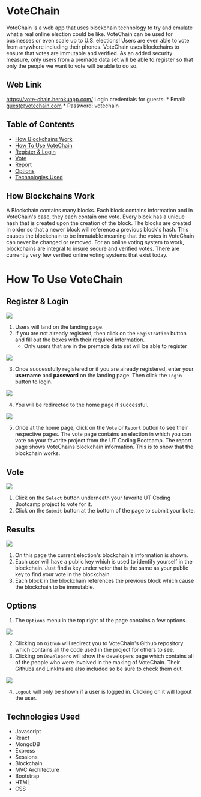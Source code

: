 # VoteChain
VoteChain is a web app that uses blockchain technology to try and emulate what a real online election could be like. VoteChain can be used for businesses or even scale up to U.S. elections! Users are even able to vote from anywhere including their phones. VoteChain uses blockchains to ensure that votes are immutable and verified. As an added security measure, only users from a premade data set will be able to register so that only the people we want to vote will be able to do so.

## Web Link
https://vote-chain.herokuapp.com/
Login credentials for guests: 
	* Email: guest@votechain.com
	* Password: votechain

## Table of Contents
* [How Blockchains Work](#how-blockchains-work)
* [How To Use VoteChain](#how-to-use-votechain)
* [Register & Login](#register-&-login)
* [Vote](#vote)
* [Report](#report)
* [Options](#options)
* [Technologies Used](#technologies-used)

## How Blockchains Work
A Blockchain contains many blocks. Each block contains information and in VoteChain's case, they each contain one vote. Every block has a unique hash that is created upon the creation of the block. The blocks are created in order so that a newer block will reference a previous block's hash. This causes the blockchain to be immutable meaning that the votes in VoteChain can never be changed or removed. For an online voting system to work, blockchains are integral to insure secure and verified votes. There are currently very few verified online voting systems that exist today.

# How To Use VoteChain

## Register & Login

<img src="./README-images/Landing-Page.PNG">

1. Users will land on the landing page.
2. If you are not already registerd, then click on the `Registration` button and fill out the boxes with their required information.
	* Only users that are in the premade data set will be able to register

<img src="./README-images/Register.PNG">

3. Once successfully registered or if you are already registered, enter your **username** and **password** on the landing page. Then click the `Login` button to login.

<img src="./README-images/Login.PNG">

4. You will be redirected to the home page if successful.

<img src="./README-images/Home-Page.PNG">

5. Once at the home page, click on the `Vote` or `Report` button to see their respective pages. The vote page contains an election in which you can vote on your favorite project from the UT Coding Bootcamp. The report page shows VoteChains blockchain information. This is to show that the blockchain works.

## Vote

<img src="./README-images/Vote-Page.PNG">

1. Click on the `Select` button underneath your favorite UT Coding Bootcamp project to vote for it.
2. Click on the `Submit` button at the bottom of the page to submit your bote.

## Results

<img src="./README-images/Report-Page.PNG">

1. On this page the current election's blockchain's information is shown.
2. Each user will have a public key which is used to identify yourself in the blockchain. Just find a key under voter that is the same as your public key to find your vote in the blockchain.
3. Each block in the blockchain references the previous block which cause the blockchain to be immutable.

## Options
1. The `Options` menu in the top right of the page contains a few options.

<img src="./README-images/Options.PNG">

2. Clicking on `Github` will redirect you to VoteChain's Github repository which contains all the code used in the project for others to see.
3. Clicking on `Developers` will show the developers page which contains all of the people who were involved in the making of VoteChain. Their Githubs and LinkIns are also included so be sure to check them out.

<img src="./README-images/Developers.PNG">

4. `Logout` will only be shown if a user is logged in. Clicking on it will logout the user.

## Technologies Used
* Javascript
* React
* MongoDB
* Express
* Sessions
* Blockchain
* MVC Architecture
* Bootstrap
* HTML
* CSS